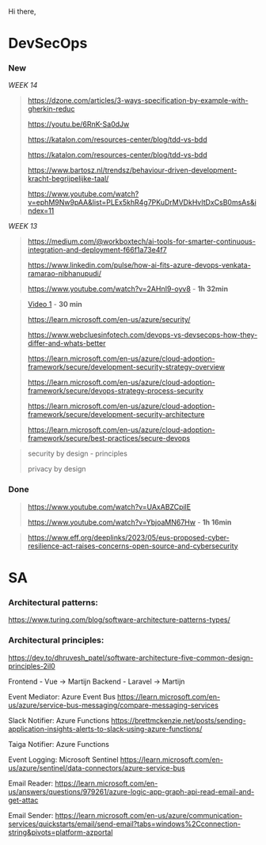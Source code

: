 Hi there,

# DevSecOps
### New

*WEEK 14*
> https://dzone.com/articles/3-ways-specification-by-example-with-gherkin-reduc
>
> https://youtu.be/6RnK-Sa0dJw
>
> https://katalon.com/resources-center/blog/tdd-vs-bdd
>
> https://katalon.com/resources-center/blog/tdd-vs-bdd
> 
> https://www.bartosz.nl/trendsz/behaviour-driven-development-kracht-begrijpelijke-taal/
>
> https://www.youtube.com/watch?v=ephM9Nw9pAA&list=PLEx5khR4g7PKuDrMVDkHvItDxCsB0msAs&index=11


*WEEK 13*
> https://medium.com/@workboxtech/ai-tools-for-smarter-continuous-integration-and-deployment-f66f1a73e4f7
>
> https://www.linkedin.com/pulse/how-ai-fits-azure-devops-venkata-ramarao-nibhanupudi/
>
> https://www.youtube.com/watch?v=2AHnI9-oyv8 - **1h 32min**


> <a href="https://youtu.be/PGYVUI8hJPk/" target="_blank">Video 1</a> - **30 min**
>
> https://learn.microsoft.com/en-us/azure/security/
>
> https://www.webcluesinfotech.com/devops-vs-devsecops-how-they-differ-and-whats-better
>
> https://learn.microsoft.com/en-us/azure/cloud-adoption-framework/secure/development-security-strategy-overview
>
> https://learn.microsoft.com/en-us/azure/cloud-adoption-framework/secure/devops-strategy-process-security
>
> https://learn.microsoft.com/en-us/azure/cloud-adoption-framework/secure/development-security-architecture
>
> https://learn.microsoft.com/en-us/azure/cloud-adoption-framework/secure/best-practices/secure-devops


> security by design - principles
>
> privacy by design

### Done
> https://www.youtube.com/watch?v=UAxABZCpilE
> 
> https://www.youtube.com/watch?v=YbjoaMN67Hw - **1h 16min**

> https://www.eff.org/deeplinks/2023/05/eus-proposed-cyber-resilience-act-raises-concerns-open-source-and-cybersecurity

# SA
### Architectural patterns:
https://www.turing.com/blog/software-architecture-patterns-types/

### Architectural principles:
https://dev.to/dhruvesh_patel/software-architecture-five-common-design-principles-2il0

Frontend - Vue -> Martijn
Backend - Laravel -> Martijn
 
Event Mediator: Azure Event Bus
https://learn.microsoft.com/en-us/azure/service-bus-messaging/compare-messaging-services
 
Slack Notifier: Azure Functions
https://brettmckenzie.net/posts/sending-application-insights-alerts-to-slack-using-azure-functions/
 
Taiga Notifier: Azure Functions
 
Event Logging:
Microsoft Sentinel
https://learn.microsoft.com/en-us/azure/sentinel/data-connectors/azure-service-bus
 
Email Reader:
https://learn.microsoft.com/en-us/answers/questions/979261/azure-logic-app-graph-api-read-email-and-get-attac
 
Email Sender:
https://learn.microsoft.com/en-us/azure/communication-services/quickstarts/email/send-email?tabs=windows%2Cconnection-string&pivots=platform-azportal
